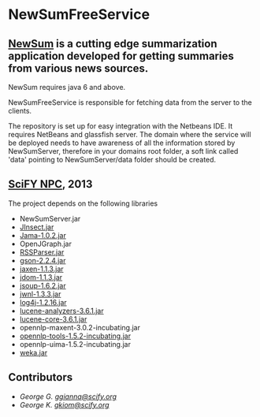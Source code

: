 NewSumFreeService
=
[NewSum](http://www.scify.gr/site/en/our-projects/completed-projects/newsum-menu-en) is a cutting edge summarization application developed for getting summaries from various news sources.
-
NewSum requires java 6 and above.


NewSumFreeService is responsible for fetching data from the server to the clients. 

The repository is set up for easy integration with the Netbeans IDE. It requires NetBeans and glassfish server. The domain where the service will be deployed needs to have awareness of all the information stored by NewSumServer, therefore in your domains root folder, a soft link called 'data' pointing to NewSumServer/data folder should be created.

[SciFY NPC](http://www.scify.org), 2013
-

The project depends on the following libraries

- NewSumServer.jar
- [JInsect.jar](http://sourceforge.net/projects/jinsect/)
- [Jama-1.0.2.jar](http://math.nist.gov/javanumerics/jama/)
- OpenJGraph.jar
- [RSSParser.jar](http://commons.apache.org/dormant/feedparser/source-repository.html)
- [gson-2.2.4.jar](http://code.google.com/p/google-gson/)
- [jaxen-1.1.3.jar](http://jaxen.codehaus.org/)
- [jdom-1.1.3.jar](http://www.jdom.org/index.html)
- [jsoup-1.6.2.jar](http://jsoup.org/)
- [jwnl-1.3.3.jar](http://sourceforge.net/projects/jwordnet/)
- [log4j-1.2.16.jar](http://logging.apache.org/log4j/1.2/)
- [lucene-analyzers-3.6.1.jar](http://lucene.apache.org/core/)
- [lucene-core-3.6.1.jar](http://lucene.apache.org/core/)
- opennlp-maxent-3.0.2-incubating.jar
- [opennlp-tools-1.5.2-incubating.jar](http://opennlp.apache.org/index.html)
- opennlp-uima-1.5.2-incubating.jar 
- [weka.jar](http://sourceforge.net/projects/weka/)


Contributors
-
- *George G. <ggianna@scify.org>*
- *George K. <gkiom@scify.org>*
